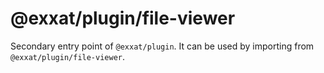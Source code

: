 # @exxat/plugin/file-viewer

Secondary entry point of `@exxat/plugin`. It can be used by importing from `@exxat/plugin/file-viewer`.
